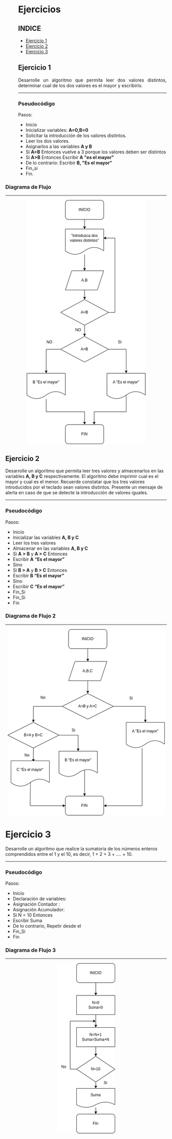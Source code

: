 <dir align ="justify">

# Ejercicios



## INDICE

- [Ejercicio 1](#ejercicio1)
- [Ejercicio 2](#ejercicio2)
- [Ejercicio 3](#ejercicio3)

## Ejercicio 1<a name="ejercicio1"></a>


Desarrolle un algoritmo que permita leer dos valores distintos, determinar cual de los dos valores es el mayor y escribirlo.

---

### Pseudocódigo

Pasos:

- Inicio 
-  Inicializar variables: __A=0,B=0__
-  Solicitar la introducción de los valores distintos.
-  Leer los dos valores.
-  Asignarlos a las variables __A y B__
-  Si __A=B__ Entonces vuelve a 3 porque los valores deben ser distintos
-  Si __A>B__ Entonces
   Escribir __A "es el mayor"__
-  De lo contrario: Escribir __B, "Es el mayor"__
-  Fin_si
-  Fin.


</dir>

### Diagrama de Flujo
  ---

<div align="center">
<img src="Images/diagrama1.png"/>
</div>
  



## Ejercicio 2<a name="ejercicio2"></a>


Desarrolle un algoritmo que permita leer tres valores y almacenarlos en las variables __A, B y C__
respectivamente. El algoritmo debe imprimir cual es el mayor y cual es el menor. Recuerde constatar que
los tres valores introducidos por el teclado sean valores distintos. Presente un mensaje de alerta en caso de
que se detecte la introducción de valores iguales.

---

### Pseudocódigo

Pasos:

- Inicio
- Inicializar las variables __A, B y C__
- Leer los tres valores
- Almacenar en las variables __A, B y C__
- Si __A > B__ y __A > C__ Entonces
- Escribir __A “Es el mayor”__
- Sino
- Si __B > A__ y __B > C__ Entonces
- Escribir __B “Es el mayor”__
- Sino
- Escribir __C “Es el mayor”__
- Fin_Si
- Fin_Si
- Fin

</dir>

### Diagrama de Flujo 2
  ---

<div align="center">
<img src="Images/diagrama%20de%20flujo%202.drawio.png"/>
</div>
  

# Ejercicio 3<a name="ejercicio3"></a>


Desarrolle un algoritmo que realice la sumatoria de los números enteros comprendidos entre el 1 y el 10,
es decir, 1 + 2 + 3 + .... + 10.

---

### Pseudocódigo

Pasos:

- Inicio
- Declaración de variables:
- Asignación Contador :
- Asignación Acumulador:
- Si N = 10 Entonces
- Escribir Suma
- De lo contrario, Repetir desde el
- Fin_Si
- Fin

</dir>

### Diagrama de Flujo 3
  ---

  <div align="center">
  <img src="Images/diagrama_de_flujo_3.drawio.png"/>
  </div>